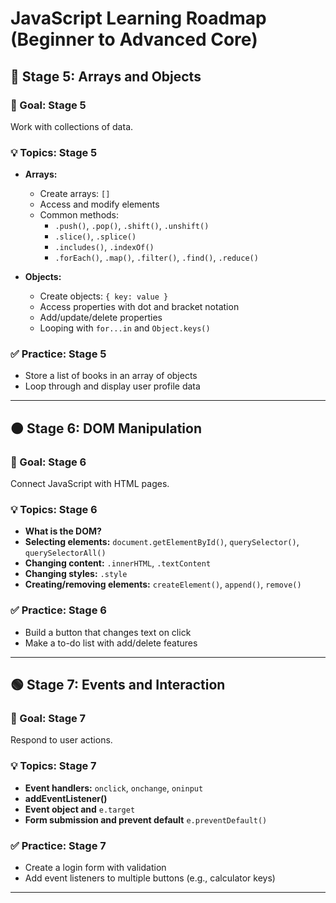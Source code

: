 
# JavaScript Learning Roadmap (Beginner to Advanced Core)

## 🔵 Stage 5: Arrays and Objects

### 📌 Goal: Stage 5

Work with collections of data.

### 💡 Topics: Stage 5

- **Arrays:**
  - Create arrays: `[]`
  - Access and modify elements
  - Common methods:
    - `.push()`, `.pop()`, `.shift()`, `.unshift()`
    - `.slice()`, `.splice()`
    - `.includes()`, `.indexOf()`
    - `.forEach()`, `.map()`, `.filter()`, `.find()`, `.reduce()`

- **Objects:**
  - Create objects: `{ key: value }`
  - Access properties with dot and bracket notation
  - Add/update/delete properties
  - Looping with `for...in` and `Object.keys()`

### ✅ Practice: Stage 5

- Store a list of books in an array of objects
- Loop through and display user profile data

---

## 🟤 Stage 6: DOM Manipulation

### 📌 Goal: Stage 6

Connect JavaScript with HTML pages.

### 💡 Topics: Stage 6

- **What is the DOM?**
- **Selecting elements:** `document.getElementById()`, `querySelector()`, `querySelectorAll()`
- **Changing content:** `.innerHTML`, `.textContent`
- **Changing styles:** `.style`
- **Creating/removing elements:** `createElement()`, `append()`, `remove()`

### ✅ Practice: Stage 6

- Build a button that changes text on click
- Make a to-do list with add/delete features

---

## 🟢 Stage 7: Events and Interaction

### 📌 Goal: Stage 7

Respond to user actions.

### 💡 Topics: Stage 7

- **Event handlers:** `onclick`, `onchange`, `oninput`
- **addEventListener()**
- **Event object and** `e.target`
- **Form submission and prevent default** `e.preventDefault()`

### ✅ Practice: Stage 7

- Create a login form with validation
- Add event listeners to multiple buttons (e.g., calculator keys)

---
